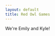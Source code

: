 ```yaml
---
layout: default
title: Red Owl Games
---
```


<div class="home" id="home">
  We're Emily and Kyle!
</div>
